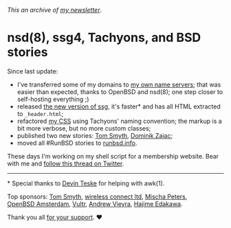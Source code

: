 _This an archive of [my newsletter](/n/)_.

# nsd(8), ssg4, Tachyons, and BSD stories

Since last update:

- I've transferred some of my domains to [my own name
servers](http://www.romanzolotarev.com/openbsd/nsd.html); that was
easier than expected, thanks to OpenBSD and nsd(8); one step closer
to self-hosting everything ;)
- released [the new version of
ssg](https://www.romanzolotarev.com/ssg.html), it's&nbsp;faster*
and has all HTML extracted to `_header.html`;<br>
- refactored [my CSS](https://www.romanzolotarev.com/style.css)
using Tachyons' naming convention; the markup is a bit more verbose,
but no more custom classes;
- published two new stories:
[Tom Smyth](https://runbsd.info/people/ogmaconnect.html),
[Dominik Zajac](https://runbsd.info/people/banym.html);
- moved all #RunBSD stories to [runbsd.info](https://runbsd.info/).

These days I'm working on my shell script for a membership website.
Bear with me and [follow this thread on
Twitter](https://twitter.com/romanzolotarev/status/1070665029312225286).

---

\* Special thanks to
[Devin Teske](https://twitter.com/freebsdfrau/status/1075797843460288512)
for helping with awk(1).

Top sponsors:
[Tom Smyth](https://twitter.com/ogmaconnect1),
[wireless&nbsp;connect&nbsp;ltd](http://wirelessconnect.eu),
[Mischa Peters](https://twitter.com/mischapeters),
[OpenBSD&nbsp;Amsterdam](https://openbsd.amsterdam/?rz),
[Vultr](/vultr.html),
[Andrew Vieyra](https://twitter.com/andrewvieyra),
[Hajime Edakawa](https://twitter.com/hjmedkw).

Thank you all [for your
support](https://www.romanzolotarev.com/sponsors.html?n). &#10084;
